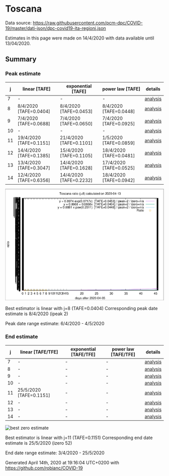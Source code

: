 # Toscana


Data source: https://raw.githubusercontent.com/pcm-dpc/COVID-19/master/dati-json/dpc-covid19-ita-regioni.json

Estimates in this page were made on 14/4/2020 with data available until 13/04/2020.


## Summary 

### Peak estimate 
|j|linear [TAFE]|exponential [TAFE]|power law [TAFE]|details|
|---|----|-----------|---------|-------|
|7|-|-|-|[analysis](COVID-19_toscana_j7_2020-04-13.md)|
|8|8/4/2020 [TAFE=0.0404]|8/4/2020 [TAFE=0.0453]|8/4/2020 [TAFE=0.0448]|[analysis](COVID-19_toscana_j8_2020-04-13.md)|
|9|7/4/2020 [TAFE=0.0688]|7/4/2020 [TAFE=0.0650]|7/4/2020 [TAFE=0.0925]|[analysis](COVID-19_toscana_j9_2020-04-13.md)|
|10|-|-|-|[analysis](COVID-19_toscana_j10_2020-04-13.md)|
|11|19/4/2020 [TAFE=0.1151]|21/4/2020 [TAFE=0.1101]|1/5/2020 [TAFE=0.0859]|[analysis](COVID-19_toscana_j11_2020-04-13.md)|
|12|14/4/2020 [TAFE=0.1385]|15/4/2020 [TAFE=0.1105]|18/4/2020 [TAFE=0.0481]|[analysis](COVID-19_toscana_j12_2020-04-13.md)|
|13|13/4/2020 [TAFE=0.3047]|14/4/2020 [TAFE=0.1628]|17/4/2020 [TAFE=0.0525]|[analysis](COVID-19_toscana_j13_2020-04-13.md)|
|14|12/4/2020 [TAFE=0.6356]|14/4/2020 [TAFE=0.2232]|18/4/2020 [TAFE=0.0942]|[analysis](COVID-19_toscana_j14_2020-04-13.md)|

![best peak estimate](COVID-19_toscana_j8_2020-04-13.png)

Best estimator is linear with j=8 (TAFE=0.0404)
Corresponding peak date estimate is 8/4/2020 (ipeak 2)


Peak date range estimate: 6/4/2020 - 4/5/2020

### End estimate 
|j|linear [TAFE/TFE]|exponential [TAFE/TFE]|power law [TAFE/TFE]|details|
|---|----|-----------|---------|-------|
|7|-|-|-|[analysis](COVID-19_toscana_j7_2020-04-13.md)|
|8|-|-|-|[analysis](COVID-19_toscana_j8_2020-04-13.md)|
|9|-|-|-|[analysis](COVID-19_toscana_j9_2020-04-13.md)|
|10|-|-|-|[analysis](COVID-19_toscana_j10_2020-04-13.md)|
|11|25/5/2020 [TAFE=0.1151]|-|-|[analysis](COVID-19_toscana_j11_2020-04-13.md)|
|12|-|-|-|[analysis](COVID-19_toscana_j12_2020-04-13.md)|
|13|-|-|-|[analysis](COVID-19_toscana_j13_2020-04-13.md)|
|14|-|-|-|[analysis](COVID-19_toscana_j14_2020-04-13.md)|

![best zero estimate](COVID-19_toscana_j11_2020-04-13.png)

Best estimator is linear with j=11 (TAFE=0.1151)
Corresponding end date estimate is 25/5/2020 (izero 52)


End date range estimate: 3/4/2020 - 25/5/2020

Generated April 14th, 2020 at 19:16:04 UTC+0200 with https://github.com/robianc/COVID-19
